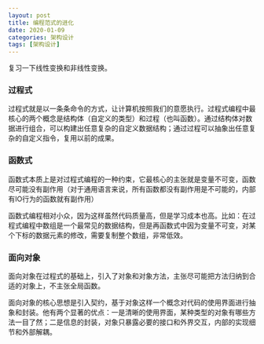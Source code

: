 ```yaml
---
layout: post
title: 编程范式的进化
date: 2020-01-09
categories: 架构设计
tags: [架构设计]
---
```


复习一下线性变换和非线性变换。

### 过程式

过程式就是以一条条命令的方式，让计算机按照我们的意愿执行。过程式编程中最核心的两个概念是结构体（自定义的类型）和过程（也叫函数）。通过结构体对数据进行组合，可以构建出任意复杂的自定义数据结构；通过过程可以抽象出任意复杂的自定义指令，复用以前的成果。


### 函数式

函数式本质上是对过程式编程的一种约束，它最核心的主张就是变量不可变，函数尽可能没有副作用（对于通用语言来说，所有函数都没有副作用是不可能的，内部有IO行为的函数就有副作用）

函数式编程相对小众，因为这样虽然代码质量高，但是学习成本也高。比如：在过程式编程中数组是一个最常见的数据结构，但是再函数式中因为变量不可变，对某个下标的数据元素的修改，需要复制整个数组，非常低效。

### 面向对象

面向对象在过程式的基础上，引入了对象和对象方法，主张尽可能把方法归纳到合适的对象上，不主张全局函数。

面向对象的核心思想是引入契约，基于对象这样一个概念对代码的使用界面进行抽象和封装。他有两个显著的优点：一是清晰的使用界面，某种类型的对象有哪些方法一目了然；二是信息的封装，对象只暴露必要的接口和外界交互，内部的实现细节和外部解耦。









